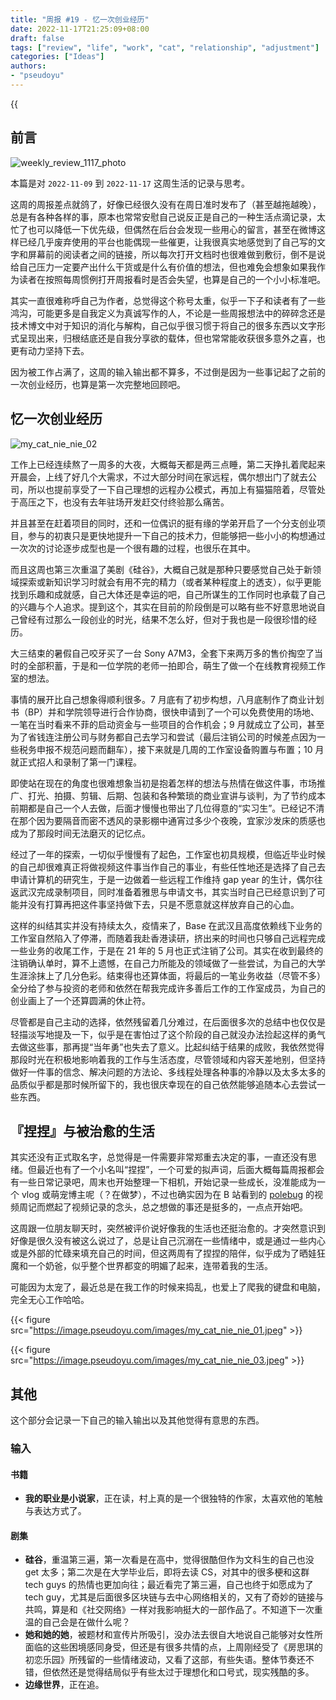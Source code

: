 ```yaml
---
title: "周报 #19 - 忆一次创业经历"
date: 2022-11-17T21:25:09+08:00
draft: false
tags: ["review", "life", "work", "cat", "relationship", "adjustment"]
categories: ["Ideas"]
authors:
- "pseudoyu"
---
```


{{<audio src="audios/here_after_us.mp3" caption="《后来的我们 - 五月天》" >}}

## 前言

![weekly_review_1117_photo](https://image.pseudoyu.com/images/weekly_review_1117_photo.png)

本篇是对 `2022-11-09` 到 `2022-11-17` 这周生活的记录与思考。

这周的周报差点就鸽了，好像已经很久没有在周日准时发布了（甚至越拖越晚），总是有各种各样的事，原本也常常安慰自己说反正是自己的一种生活点滴记录，太忙了也可以降低一下优先级，但偶然在后台会发现一些用心的留言，甚至在微博这样已经几乎废弃使用的平台也能偶现一些催更，让我很真实地感觉到了自己写的文字和屏幕前的阅读者之间的链接，所以每次打开文档时也很难做到敷衍，倒不是说给自己压力一定要产出什么干货或是什么有价值的想法，但也难免会想象如果我作为读者在按照每周惯例打开周报看时是否会失望，也算是自己的一个小小标准吧。

其实一直很难称呼自己为作者，总觉得这个称号太重，似乎一下子和读者有了一些鸿沟，可能更多是自我定义为真诚写作的人，不论是一些周报想法中的碎碎念还是技术博文中对于知识的消化与解构，自己似乎很习惯于将自己的很多东西以文字形式呈现出来，归根结底还是自我分享欲的载体，但也常常能收获很多意外之喜，也更有动力坚持下去。

因为被工作占满了，这周的输入输出都不算多，不过倒是因为一些事记起了之前的一次创业经历，也算是第一次完整地回顾吧。

## 忆一次创业经历

![my_cat_nie_nie_02](https://image.pseudoyu.com/images/my_cat_nie_nie_02.jpeg)

工作上已经连续熬了一周多的大夜，大概每天都是两三点睡，第二天挣扎着爬起来开晨会，上线了好几个大需求，不过大部分时间在家远程，偶尔想出门了就去公司，所以也提前享受了一下自己理想的远程办公模式，再加上有猫猫陪着，尽管处于高压之下，也没有去年驻场开发赶交付终验那么痛苦。

并且甚至在赶着项目的同时，还和一位偶识的挺有缘的学弟开启了一个分支创业项目，参与的初衷只是更快地提升一下自己的技术力，但能够把一些小小的构想通过一次次的讨论逐步成型也是一个很有趣的过程，也很乐在其中。

而且这周也第三次重温了美剧《硅谷》，大概自己就是那种只要感觉自己处于新领域探索或新知识学习时就会有用不完的精力（或者某种程度上的透支），似乎更能找到乐趣和成就感，自己大体还是幸运的吧，自己所谋生的工作同时也承载了自己的兴趣与个人追求。提到这个，其实在目前的阶段倒是可以略有些不好意思地说自己曾经有过那么一段创业的时光，结果不怎么好，但对于我也是一段很珍惜的经历。

大三结束的暑假自己咬牙买了一台 Sony A7M3，全套下来两万多的售价掏空了当时的全部积蓄，于是和一位学院的老师一拍即合，萌生了做一个在线教育视频工作室的想法。

事情的展开比自己想象得顺利很多。7 月底有了初步构想，八月底制作了商业计划书（BP）并和学院领导进行合作协商，很快申请到了一个可以免费使用的场地、一笔在当时看来不菲的启动资金与一些项目的合作机会；9 月就成立了公司，甚至为了省钱连注册公司与财务都自己去学习和尝试（最后注销公司的时候差点因为一些税务申报不规范问题而翻车），接下来就是几周的工作室设备购置与布置；10 月就正式招人和录制了第一门课程。

即使站在现在的角度也很难想象当初是抱着怎样的想法与热情在做这件事，市场推广、打光、拍摄、剪辑、后期、包装和各种繁琐的商业宣讲与谈判，为了节约成本前期都是自己一个人去做，后面才慢慢也带出了几位得意的“实习生”。已经记不清在那个因为要隔音而密不透风的录影棚中通宵过多少个夜晚，宜家沙发床的质感也成为了那段时间无法磨灭的记忆点。

经过了一年的探索，一切似乎慢慢有了起色，工作室也初具规模，但临近毕业时候的自己却很难真正将做视频这件事当作自己的事业，有些任性地还是选择了自己去申请计算机的研究生，于是一边做着一些远程工作维持 gap year 的生计，偶尔往返武汉完成录制项目，同时准备着雅思与申请文书，其实当时自己已经意识到了可能并没有打算再把这件事坚持做下去，只是不愿意就这样放弃自己的心血。

这样的纠结其实并没有持续太久，疫情来了，Base 在武汉且高度依赖线下业务的工作室自然陷入了停滞，而随着我赴香港读研，挤出来的时间也只够自己远程完成一些业务的收尾工作，于是在 21 年的 5 月也正式注销了公司。其实在收到最终的注销确认单时，算不上遗憾，在自己力所能及的领域做了一些尝试，为自己的大学生涯涂抹上了几分色彩。结束得也还算体面，将最后的一笔业务收益（尽管不多）全分给了参与投资的老师和依然在帮我完成许多善后工作的工作室成员，为自己的创业画上了一个还算圆满的休止符。

尽管都是自己主动的选择，依然残留着几分难过，在后面很多次的总结中也仅仅是轻描淡写地提及一下，似乎是在害怕过了这个阶段的自己就没办法捡起这样的勇气去做这些事，那再提“当年勇”也失去了意义。比起纠结于结果的成败，我依然觉得那段时光在积极地影响着我的工作与生活态度，尽管领域和内容天差地别，但坚持做好一件事的信念、解决问题的方法论、多线程处理各种事的冷静以及太多太多的品质似乎都是那时候所留下的，我也很庆幸现在的自己依然能够追随本心去尝试一些东西。

## 『捏捏』与被治愈的生活

其实还没有正式取名字，总觉得是一件需要非常郑重去决定的事，一直还没有思绪。但最近也有了一个小名叫“捏捏”，一个可爱的拟声词，后面大概每篇周报都会有一些日常记录吧，周末也开始整理一下相机，开始记录一些成长，没准能成为一个 vlog 或萌宠博主呢（？在做梦），不过也确实因为在 B 站看到的 [polebug](https://space.bilibili.com/58078997) 的视频周记而燃起了视频记录的念头，总之想做的事还是挺多的，一点点开始吧。

这周跟一位朋友聊天时，突然被评价说好像我的生活也还挺治愈的。才突然意识到好像是很久没有被这么说过了，总是让自己沉溺在一些情绪中，或是通过一些内心或是外部的忙碌来填充自己的时间，但这两周有了捏捏的陪伴，似乎成为了晒娃狂魔和一个奶爸，似乎整个世界都变的明媚了起来，连带着我的生活。

可能因为太宠了，最近总是在我工作的时候来捣乱，也爱上了爬我的键盘和电脑，完全无心工作哈哈。

{{< figure src="https://image.pseudoyu.com/images/my_cat_nie_nie_01.jpeg" >}}

{{< figure src="https://image.pseudoyu.com/images/my_cat_nie_nie_03.jpeg" >}}

## 其他

这个部分会记录一下自己的输入输出以及其他觉得有意思的东西。

### 输入

#### 书籍

- **我的职业是小说家**，正在读，村上真的是一个很独特的作家，太喜欢他的笔触与表达方式了。

#### 剧集

- **硅谷**，重温第三遍，第一次看是在高中，觉得很酷但作为文科生的自己也没 get 太多；第二次是在大学毕业后，即将去读 CS，对其中的很多梗和这群 tech guys 的热情也更加向往；最近看完了第三遍，自己也终于如愿成为了 tech guy，尤其是后面很多区块链与去中心网络相关的，又有了奇妙的链接与共鸣，算是和《社交网络》一样对我影响挺大的一部作品了。不知道下一次重温的自己会是在做什么呢？
- **她和她的她**，被题材和宣传片所吸引，没办法去很自大地说自己能够对女性所面临的这些困境感同身受，但还是有很多共情的点，上周刚经受了《房思琪的初恋乐园》所残留的一些情绪波动，又看了这部，有些失语。整体节奏还不错，但依然还是觉得结局似乎有些太过于理想化和口号式，现实残酷的多。
- **边缘世界**，正在追。
